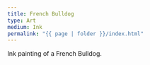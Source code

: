 ```yaml
---
title: French Bulldog
type: Art
medium: Ink
permalink: "{{ page | folder }}/index.html"
---
```

Ink painting of a French Bulldog.
